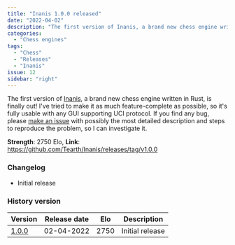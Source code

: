 ```yaml
---
title: "Inanis 1.0.0 released"
date: "2022-04-02"
description: "The first version of Inanis, a brand new chess engine written in Rust, is finally out!"
categories:
  - "Chess engines"
tags:
  - "Chess"
  - "Releases"
  - "Inanis"
issue: 12
sidebar: "right"
---
```


The first version of [Inanis](https://github.com/Tearth/Inanis), a brand new chess engine written in Rust, is finally out! I've tried to make it as much feature-complete as possible, so it's fully usable with any GUI supporting UCI protocol. If you find any bug, please [make an issue](https://github.com/Tearth/Inanis/issues) with possibly the most detailed description and steps to reproduce the problem, so I can investigate it.

**Strength**: 2750 Elo, **Link**: https://github.com/Tearth/Inanis/releases/tag/v1.0.0

<!--more-->

### Changelog

- Initial release

### History version

| Version                                                       | Release date | Elo  | Description  |
|---------------------------------------------------------------|--------------|------|--------------|
| [1.0.0](https://github.com/Tearth/Inanis/releases/tag/v1.0.0) | 02-04-2022   | 2750 | Initial release |